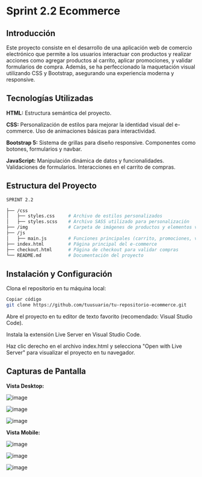 # Sprint 2.2 Ecommerce

## Introducción

Este proyecto consiste en el desarrollo de una aplicación web de comercio electrónico que permite a los usuarios interactuar con productos y realizar acciones como agregar productos al carrito, aplicar promociones, y validar formularios de compra. Además, se ha perfeccionado la maquetación visual utilizando CSS y Bootstrap, asegurando una experiencia moderna y responsive.

## Tecnologías Utilizadas

**HTML:** Estructura semántica del proyecto.

**CSS:**
Personalización de estilos para mejorar la identidad visual del e-commerce.
Uso de animaciones básicas para interactividad.

**Bootstrap 5:**
Sistema de grillas para diseño responsive.
Componentes como botones, formularios y navbar.

**JavaScript:**
Manipulación dinámica de datos y funcionalidades.
Validaciones de formularios.
Interacciones en el carrito de compras.

## Estructura del Proyecto
```bash
SPRINT 2.2

├── /css
│   ├── styles.css     # Archivo de estilos personalizados
│   ├── styles.scss    # Archivo SASS utilizado para personalización
├── /img               # Carpeta de imágenes de productos y elementos visuales
├── /js
│   ├── main.js        # Funciones principales (carrito, promociones, validaciones)
├── index.html         # Página principal del e-commerce
├── checkout.html      # Página de checkout para validar compras
└── README.md          # Documentación del proyecto
```

## Instalación y Configuración
Clona el repositorio en tu máquina local:

```bash
Copiar código
git clone https://github.com/tuusuario/tu-repositorio-ecommerce.git

```
Abre el proyecto en tu editor de texto favorito (recomendado: Visual Studio Code).

Instala la extensión Live Server en Visual Studio Code.

Haz clic derecho en el archivo index.html y selecciona "Open with Live Server" para visualizar el proyecto en tu navegador.

## Capturas de Pantalla

**Vista Desktop:**

![image](https://github.com/user-attachments/assets/c0044d6f-b28b-473f-8544-113922ba764f)

![image](https://github.com/user-attachments/assets/201811e7-2eb9-4379-9add-4b9a981ce2bc)

![image](https://github.com/user-attachments/assets/5b08498f-1aff-45a1-b215-58644fe56854)

**Vista Mobile:**

![image](https://github.com/user-attachments/assets/870be9db-72c5-4567-b677-320bb155539a)

![image](https://github.com/user-attachments/assets/4fe5d8e9-0c58-42a4-962f-1a963d665489)

![image](https://github.com/user-attachments/assets/eea47e35-29ba-488d-b2fd-802e699a243c)

